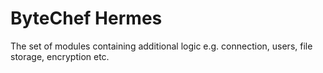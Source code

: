 # ByteChef Hermes
The set of modules containing additional logic e.g. connection, users, file storage, encryption etc.
